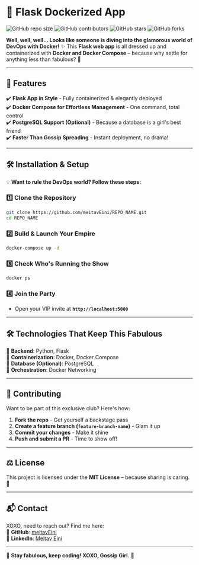 # 👑 Flask Dockerized App 

![GitHub repo size](https://img.shields.io/github/repo-size/meitavEini/REPO_NAME)
![GitHub contributors](https://img.shields.io/github/contributors/meitavEini/REPO_NAME)
![GitHub stars](https://img.shields.io/github/stars/meitavEini/REPO_NAME?style=social)
![GitHub forks](https://img.shields.io/github/forks/meitavEini/REPO_NAME?style=social)

**Well, well, well... Looks like someone is diving into the glamorous world of DevOps with Docker!** ✨ This **Flask web app** is all dressed up and containerized with **Docker and Docker Compose** – because why settle for anything less than fabulous? 💅

---

## 💎 Features

✔️ **Flask App in Style** - Fully containerized & elegantly deployed  
✔️ **Docker Compose for Effortless Management** - One command, total control  
✔️ **PostgreSQL Support (Optional)** - Because a database is a girl's best friend  
✔️ **Faster Than Gossip Spreading** - Instant deployment, no drama!  

---

## 🛠 Installation & Setup

💡 **Want to rule the DevOps world? Follow these steps:**

### **1️⃣ Clone the Repository**
```bash
git clone https://github.com/meitavEini/REPO_NAME.git
cd REPO_NAME
```

### **2️⃣ Build & Launch Your Empire**
```bash
docker-compose up -d
```

### **3️⃣ Check Who's Running the Show**
```bash
docker ps
```

### **4️⃣ Join the Party**
- Open your VIP invite at **`http://localhost:5000`**

---

## 🛠 Technologies That Keep This Fabulous

🔹 **Backend**: Python, Flask  
🔹 **Containerization**: Docker, Docker Compose  
🔹 **Database (Optional)**: PostgreSQL  
🔹 **Orchestration**: Docker Networking  

---

## 💋 Contributing

Want to be part of this exclusive club? Here's how:
1. **Fork the repo** - Get yourself a backstage pass  
2. **Create a feature branch (`feature-branch-name`)** - Glam it up  
3. **Commit your changes** - Make it shine  
4. **Push and submit a PR** - Time to show off!  

---

## ⚖ License

This project is licensed under the **MIT License** – because sharing is caring. 💖

---

## 📬 Contact

XOXO, need to reach out? Find me here:  
📌 **GitHub**: [meitavEini](https://github.com/meitavEini)  
📌 **LinkedIn**: [Meitav Eini](https://www.linkedin.com/in/meitav-eini-959276263)  

---

🚀 **Stay fabulous, keep coding! XOXO, Gossip Girl.** 🎀
